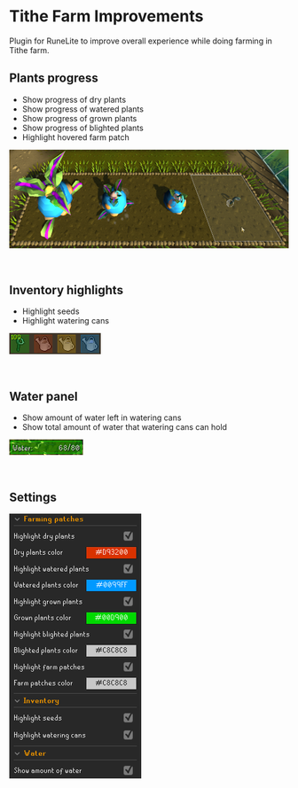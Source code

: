 # Tithe Farm Improvements
Plugin for RuneLite to improve overall experience while doing farming in Tithe farm.

## Plants progress
* Show progress of dry plants
* Show progress of watered plants
* Show progress of grown plants
* Show progress of blighted plants
* Highlight hovered farm patch

![](./img/plants.png)

<br>

## Inventory highlights
* Highlight seeds
* Highlight watering cans

![](./img/inventory.png)

<br>

## Water panel
* Show amount of water left in watering cans
* Show total amount of water that watering cans can hold

![](./img/water.png)

<br>

## Settings
![](./img/settings.png)